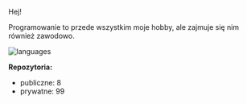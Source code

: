 Hej!

Programowanie to przede wszystkim moje hobby, ale zajmuje się nim również zawodowo.

![languages](https://github-readme-stats.vercel.app/api/top-langs/?username=necodeus&theme=light&hide_border=false&include_all_commits=false&count_private=false&layout=compact)

**Repozytoria:**
- publiczne: 8
- prywatne: 99
